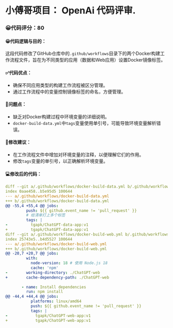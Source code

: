 # 小傅哥项目： OpenAi 代码评审.
### 😀代码评分：80
#### 😀代码逻辑与目的：
这段代码修改了GitHub仓库中的`.github/workflows`目录下的两个Docker构建工作流程文件，旨在为不同类型的应用（数据和Web应用）设置Docker镜像标签。

#### ✅代码优点：
- 确保不同应用类型的构建工作流程被区分管理。
- 通过工作流程中的变量控制镜像标签的命名，方便管理。

#### 🤔问题点：
- 缺乏对Docker构建过程中环境变量的详细说明。
- `docker-build-data.yml`中`tags`变量使用单引号，可能导致环境变量解析错误。

#### 🎯修改建议：
- 在工作流程文件中增加对环境变量的注释，以便理解它们的作用。
- 修改`tags`变量的单引号，以正确解析环境变量。

#### 💻修改后的代码：
```yaml
diff --git a/.github/workflows/docker-build-data.yml b/.github/workflows/docker-build-data.yml
index 0aae458..b5e95d5 100644
--- a/.github/workflows/docker-build-data.yml
+++ b/.github/workflows/docker-build-data.yml
@@ -55,4 +55,4 @@ jobs:
         push: ${{ github.event_name != 'pull_request' }}
         # 给清单打上多个标签
         tags: |
-          tgapk/ChatGPT-data-app:v1
+          tgapk/ChatGPT-data-app:v1
diff --git a/.github/workflows/docker-build-web.yml b/.github/workflows/docker-build-web.yml
index 25743e5..b4d5527 100644
--- a/.github/workflows/docker-build-web.yml
+++ b/.github/workflows/docker-build-web.yml
@@ -20,7 +20,7 @@ jobs:
         with:
           node-version: 18 # 使用 Node.js 18
           cache: 'npm'
-        working-directory: ./ChatGPT-web
+        cache-dependency-path: ./ChatGPT-web
 
       - name: Install dependencies
         run: npm install
@@ -44,4 +44,4 @@ jobs:
           platforms: linux/amd64
           push: ${{ github.event_name != 'pull_request' }}
           tags: |
-            tgapk/ChatGPT-web-app:v1
+            tgapk/ChatGPT-web-app:v1
```